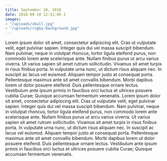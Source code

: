 ```yaml
---
title: September 10, 2018
date: 2018-09-10 12:51:00 Z
images:
- "/uploads/vball.jpg"
- "/uploads/rugby-background.jpg"
---
```


Lorem ipsum dolor sit amet, consectetur adipiscing elit. Cras ut vulputate velit, eget pulvinar sapien. Integer quis dui vel massa suscipit bibendum. Nam pulvinar, neque in volutpat rhoncus, tortor ligula eleifend purus, non commodo lorem ante scelerisque ante. Nullam finibus purus ut arcu varius viverra. Ut varius sapien sit amet rutrum sollicitudin. Vivamus sit amet turpis in risus finibus porta. In vulputate urna nunc, ut dictum risus aliquam nec. In suscipit ac lacus vel euismod. Aliquam tempor justo at consequat porta. Pellentesque maximus ante sit amet convallis bibendum. Morbi dapibus lorem ut dolor posuere eleifend. Duis pellentesque ornare lectus. Vestibulum ante ipsum primis in faucibus orci luctus et ultrices posuere cubilia Curae; Quisque accumsan fermentum venenatis. Lorem ipsum dolor sit amet, consectetur adipiscing elit. Cras ut vulputate velit, eget pulvinar sapien. Integer quis dui vel massa suscipit bibendum. Nam pulvinar, neque in volutpat rhoncus, tortor ligula eleifend purus, non commodo lorem ante scelerisque ante. Nullam finibus purus ut arcu varius viverra. Ut varius sapien sit amet rutrum sollicitudin. Vivamus sit amet turpis in risus finibus porta. In vulputate urna nunc, ut dictum risus aliquam nec. In suscipit ac lacus vel euismod. Aliquam tempor justo at consequat porta. Pellentesque maximus ante sit amet convallis bibendum. Morbi dapibus lorem ut dolor posuere eleifend. Duis pellentesque ornare lectus. Vestibulum ante ipsum primis in faucibus orci luctus et ultrices posuere cubilia Curae; Quisque accumsan fermentum venenatis.